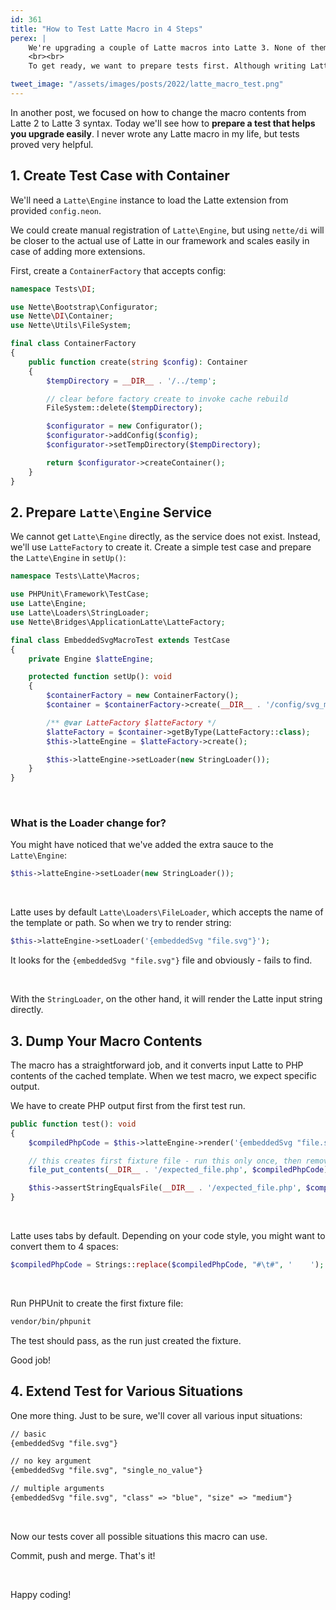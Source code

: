 ```yaml
---
id: 361
title: "How to Test Latte Macro in 4 Steps"
perex: |
    We're upgrading a couple of Latte macros into Latte 3. None of them have tests, and all of them will change entirely because of a complete rewrite of the Latte parser.
    <br><br>
    To get ready, we want to prepare tests first. Although writing Latte macros is the most complicated feature in Latte, testing is easier than you think.

tweet_image: "/assets/images/posts/2022/latte_macro_test.png"
---
```


In another post, we focused on how to change the macro contents from Latte 2 to Latte 3 syntax. Today we'll see how to **prepare a test that helps you upgrade easily**. I never wrote any Latte macro in my life, but tests proved very helpful.

## 1. Create Test Case with Container

We'll need a `Latte\Engine` instance to load the Latte extension from provided `config.neon`.

We could create manual registration of `Latte\Engine`, but using `nette/di` will be closer to the actual use of Latte in our framework and scales easily in case of adding more extensions.

First, create a `ContainerFactory` that accepts config:

```php
namespace Tests\DI;

use Nette\Bootstrap\Configurator;
use Nette\DI\Container;
use Nette\Utils\FileSystem;

final class ContainerFactory
{
    public function create(string $config): Container
    {
        $tempDirectory = __DIR__ . '/../temp';

        // clear before factory create to invoke cache rebuild
        FileSystem::delete($tempDirectory);

        $configurator = new Configurator();
        $configurator->addConfig($config);
        $configurator->setTempDirectory($tempDirectory);

        return $configurator->createContainer();
    }
}
```

## 2. Prepare `Latte\Engine` Service

We cannot get `Latte\Engine` directly, as the service does not exist.
Instead, we'll use `LatteFactory` to create it. Create a simple test case and prepare the `Latte\Engine` in `setUp()`:

```php
namespace Tests\Latte\Macros;

use PHPUnit\Framework\TestCase;
use Latte\Engine;
use Latte\Loaders\StringLoader;
use Nette\Bridges\ApplicationLatte\LatteFactory;

final class EmbeddedSvgMacroTest extends TestCase
{
    private Engine $latteEngine;

    protected function setUp(): void
    {
        $containerFactory = new ContainerFactory();
        $container = $containerFactory->create(__DIR__ . '/config/svg_macro.neon');

        /** @var LatteFactory $latteFactory */
        $latteFactory = $container->getByType(LatteFactory::class);
        $this->latteEngine = $latteFactory->create();

        $this->latteEngine->setLoader(new StringLoader());
    }
}
```

<br>

### What is the Loader change for?

You might have noticed that we've added the extra sauce to the `Latte\Engine`:

```php
$this->latteEngine->setLoader(new StringLoader());
```

<br>

Latte uses by default `Latte\Loaders\FileLoader`, which accepts the name of the template or path. So when we try to render string:

```php
$this->latteEngine->setLoader('{embeddedSvg "file.svg"}');
```

It looks for the `{embeddedSvg "file.svg"}` file and obviously - fails to find.

<br>

With the `StringLoader`, on the other hand, it will render the Latte input string directly.

## 3. Dump Your Macro Contents

The macro has a straightforward job, and it converts input Latte to PHP contents of the cached template. When we test macro, we expect specific output.

We have to create PHP output first from the first test run.

```php
public function test(): void
{
    $compiledPhpCode = $this->latteEngine->render('{embeddedSvg "file.svg"}');

    // this creates first fixture file - run this only once, then remove!
    file_put_contents(__DIR__ . '/expected_file.php', $compiledPhpCode);

    $this->assertStringEqualsFile(__DIR__ . '/expected_file.php', $compiledPhpCode);
}
```

<br>

Latte uses tabs by default. Depending on your code style, you might want to convert them to 4 spaces:

```php
$compiledPhpCode = Strings::replace($compiledPhpCode, "#\t#", '    ');
```

<br>

Run PHPUnit to create the first fixture file:

```bash
vendor/bin/phpunit
```

The test should pass, as the run just created the fixture.

Good job!

## 4. Extend Test for Various Situations

One more thing. Just to be sure, we'll cover all various input situations:

```html
// basic
{embeddedSvg "file.svg"}

// no key argument
{embeddedSvg "file.svg", "single_no_value"}

// multiple arguments
{embeddedSvg "file.svg", "class" => "blue", "size" => "medium"}
```

<br>

Now our tests cover all possible situations this macro can use.

Commit, push and merge. That's it!

<br>

Happy coding!
